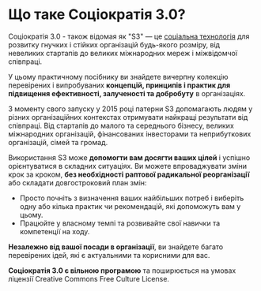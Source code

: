 # Що таке Соціократія 3.0?

Соціократія 3.0 - також відомая як "S3" — це [соціальна технологія](glossary:social-technology) для розвитку гнучких і стійких організацій будь-якого розміру, від невеликих стартапів до великих міжнародних мереж і міжвідомчої співпраці.

У цьому практичному посібнику ви знайдете вичерпну колекцію перевірених і випробуваних **концепцій, принципів і практик для підвищення ефективності, залученості та добробуту** в організаціях.

З моменту свого запуску у 2015 році патерни S3 допомагають людям у різних організаційних контекстах отримувати найкращі результати від співпраці. Від стартапів до малого та середнього бізнесу, великих міжнародних організацій, фінансованих інвесторами та неприбуткових організацій, сімей та громад.

Використання S3 може **допомогти вам досягти ваших цілей** і успішно орієнтуватися в складних ситуаціях. Ви можете впроваджувати зміни крок за кроком, **без необхідності раптової радикальної реорганізації** або складати довгостроковий план змін:

-   Просто почніть з визначення ваших найбільших потреб і виберіть одну або кілька практик чи рекомендацій, які допоможуть вам у цьому.
-   Працюйте у власному темпі та розвивайте свої навички та компетенції на ходу.

**Незалежно від вашої посади в організації**, ви знайдете багато перевірених ідей, які є актуальними та корисними для вас.

**Соціократія 3.0 є вільною програмою** та поширюється на умовах ліцензії Creative Commons Free Culture License.
